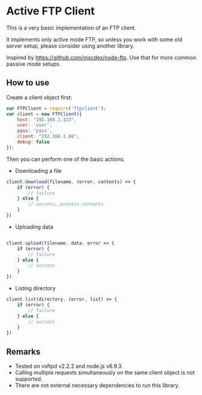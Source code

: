 # Active FTP Client

This is a very basic implementation of an FTP client. 

It implements only active mode FTP, so unless you work with some old server setup, please consider using another library.

Inspired by <https://github.com/mscdex/node-ftp>. Use that for more common passive mode setups.

## How to use

Create a client object first:

```javascript
var FTPClient = require('ftpclient');
var client = new FTPClient({
    host: "192.168.1.123",
    user: 'user',
    pass: 'pass',
    client: "192.168.1.88",
    debug: false
});
```

Then you can perform one of the basic actions:

* Downloading a file
```javascript
client.download(filename, (error, contents) => {
    if (error) {
        // failure
    } else {
        // success, process contents
    }
})
```

* Uploading data
```javascript

client.upload(filename, data, error => {
    if (error) {
        // failure
    } else {
        // success
    }
})
```

* Listing directory
```javascript
client.list(directory, (error, list) => {
    if (error) {
        // failure
    } else {
        // success
    }
})
```


## Remarks

* Tested on vsftpd v2.2.2 and node.js v6.9.3.
* Calling multiple requests simultaneously on the same client object is not supported.
* There are not external necessary dependencies to run this library.
